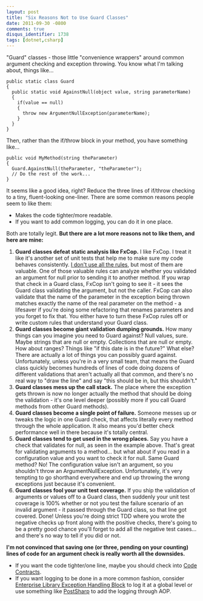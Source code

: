```yaml
---
layout: post
title: "Six Reasons Not to Use Guard Classes"
date: 2011-09-30 -0800
comments: true
disqus_identifier: 1738
tags: [dotnet,csharp]
---
```

"Guard" classes - those little "convenience wrappers" around common
argument checking and exception throwing. You know what I'm talking
about, things like...

    public static class Guard
    {
      public static void AgainstNull(object value, string parameterName)
      {
        if(value == null)
        {
          throw new ArgumentNullException(parameterName);
        }
      }
    }

Then, rather than the if/throw block in your method, you have something
like...

    public void MyMethod(string theParameter)
    {
      Guard.AgainstNull(theParameter, "theParameter");
      // Do the rest of the work...
    }

It seems like a good idea, right? Reduce the three lines of if/throw
checking to a tiny, fluent-looking one-liner. There are some common
reasons people seem to like them:

- Makes the code tighter/more readable.
- If you want to add common logging, you can do it in one place.

Both are totally legit. **But there are a lot more reasons not to like
them, and here are mine:**

1. **Guard classes defeat static analysis like FxCop.** I like FxCop. I
    treat it like it's another set of unit tests that help me to make
    sure my code behaves consistently. [I don't use all the
    rules](/archive/2008/10/30/fxcop-rule-recommendations.aspx), but
    most of them are valuable. One of those valuable rules can analyze
    whether you validated an argument for null prior to sending it to
    another method. If you wrap that check in a Guard class, FxCop isn't
    going to see it - it sees the Guard class validating the argument,
    but not the caller. FxCop can also validate that the name of the
    parameter in the exception being thrown matches exactly the name of
    the real parameter on the method - a lifesaver if you're doing some
    refactoring that renames parameters and you forget to fix that. You
    either have to turn these FxCop rules off or write custom rules that
    understand your Guard class.
2. **Guard classes become giant validation dumping grounds.** How many
    things can you imagine you need to Guard against? Null values, sure.
    Maybe strings that are null or empty. Collections that are null or
    empty. How about ranges? Things like "if this date is in the
    future?" What else? There are actually a lot of things you can
    possibly guard against. Unfortunately, unless you're in a very small
    team, that means the Guard class quickly becomes hundreds of lines
    of code doing dozens of different validations that aren't actually
    all that common, and there's no real way to "draw the line" and say
    "this should be in, but this shouldn't."
3. **Guard classes mess up the call stack.** The place where the
    exception gets thrown is now no longer actually the method that
    should be doing the validation - it's one level deeper (possibly
    more if you call Guard methods from other Guard methods).
4. **Guard classes become a single point of failure.** Someone messes
    up or tweaks the logic in one Guard check, that affects literally
    every method through the whole application. It also means you'd
    better check performance well in there because it's totally central.
5. **Guard classes tend to get used in the wrong places.** Say you have
    a check that validates for null, as seen in the example above.
    That's great for validating arguments to a method... but what about
    if you read in a configuration value and you want to check it for
    null. Same Guard method? No! The configuration value isn't an
    argument, so you shouldn't throw an ArgumentNullException.
    Unfortunately, it's very tempting to go shorthand everywhere and end
    up throwing the wrong exceptions just because it's convenient.
6. **Guard classes fool your unit test coverage.** If you ship the
    validation of arguments or values off to a Guard class, then
    suddenly your unit test coverage is 100% whether or not you test the
    failure scenario of an invalid argument - it passed through the
    Guard class, so that line got covered. Done! Unless you're doing
    strict TDD where you wrote the negative checks up front along with
    the positive checks, there's going to be a pretty good chance you'll
    forget to add all the negative test cases... and there's no way to
    tell if you did or not.

**I'm not convinced that saving one (or three, pending on your counting)
lines of code for an argument check is really worth all the downsides.**

- If you want the code tighter/one line, maybe you should check into
    [Code Contracts](http://msdn.microsoft.com/en-us/devlabs/dd491992).
- If you want logging to be done in a more common fashion, consider
    [Enterprise Library Exception Handling
    Block](http://msdn.microsoft.com/en-us/library/ff664698%28v=PandP.50%29.aspx)
    to log it at a global level or use something like
    [PostSharp](http://www.sharpcrafters.com/aop.net) to add the logging
    through AOP.

